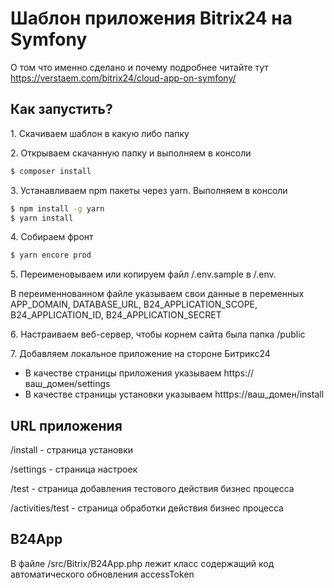 # Шаблон приложения Bitrix24 на Symfony

О том что именно сделано и почему подробнее читайте тут
https://verstaem.com/bitrix24/cloud-app-on-symfony/

## Как запустить?

1\. Скачиваем шаблон в какую либо папку

2\. Открываем скачанную папку и выполняем в консоли
```bash
$ composer install
```

3\. Устанавливаем npm пакеты через yarn. Выполняем в консоли
```bash
$ npm install -g yarn
$ yarn install
```

4\. Собираем фронт
```bash
$ yarn encore prod
```

5\. Переименовываем или копируем файл /.env.sample в /.env. 

В переименнованном файле указываем свои данные в переменных 
APP_DOMAIN, DATABASE_URL, B24_APPLICATION_SCOPE, B24_APPLICATION_ID, B24_APPLICATION_SECRET

6\. Настраиваем веб-сервер, чтобы корнем сайта была папка /public

7\. Добавляем локальное приложение на стороне Битрикс24
* В качестве страницы приложения указываем https://ваш_домен/settings
* В качестве страницы установки указываем htttps://ваш_домен/install

## URL приложения
/install - страница установки

/settings - страница настроек

/test - страница добавления тестового действия бизнес процесса

/activities/test - страница обработки действия бизнес процесса

## B24App

В файле /src/Bitrix/B24App.php лежит класс содержащий код автоматического обновления accessToken
